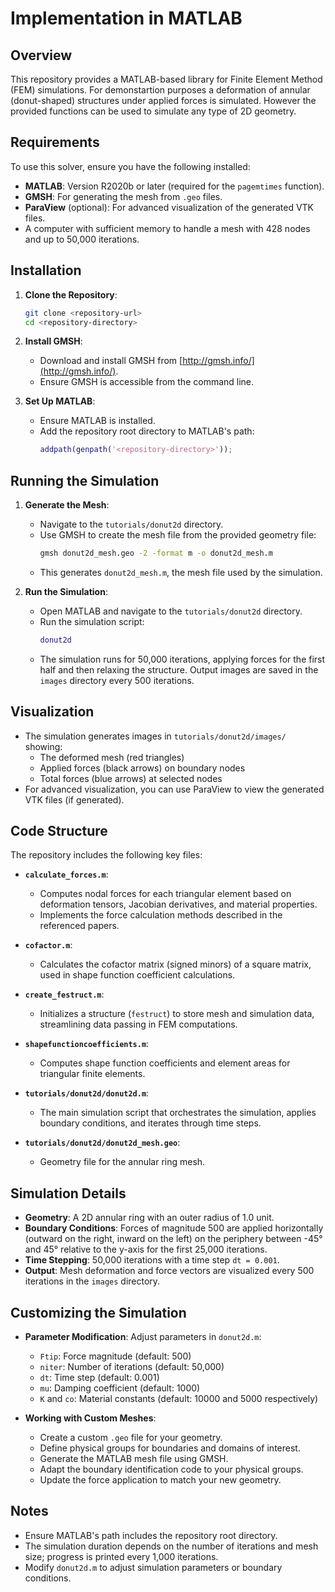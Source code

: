 # Implementation in MATLAB

## Overview

This repository provides a MATLAB-based library for Finite Element Method (FEM) simulations. For demonstartion purposes a
deformation of annular (donut-shaped) structures under applied forces is simulated. However the provided functions can be used
to simulate any type of 2D geometry.

## Requirements

To use this solver, ensure you have the following installed:

- **MATLAB**: Version R2020b or later (required for the `pagemtimes` function).
- **GMSH**: For generating the mesh from `.geo` files.
- **ParaView** (optional): For advanced visualization of the generated VTK files.
- A computer with sufficient memory to handle a mesh with 428 nodes and up to 50,000 iterations.

## Installation

1. **Clone the Repository**:
   ```bash
   git clone <repository-url>
   cd <repository-directory>
   ```

2. **Install GMSH**:
   - Download and install GMSH from [http://gmsh.info/](http://gmsh.info/).
   - Ensure GMSH is accessible from the command line.

3. **Set Up MATLAB**:
   - Ensure MATLAB is installed.
   - Add the repository root directory to MATLAB's path:
     ```matlab
     addpath(genpath('<repository-directory>'));
     ```

## Running the Simulation

1. **Generate the Mesh**:
   - Navigate to the `tutorials/donut2d` directory.
   - Use GMSH to create the mesh file from the provided geometry file:
     ```bash
     gmsh donut2d_mesh.geo -2 -format m -o donut2d_mesh.m
     ```
   - This generates `donut2d_mesh.m`, the mesh file used by the simulation.

2. **Run the Simulation**:
   - Open MATLAB and navigate to the `tutorials/donut2d` directory.
   - Run the simulation script:
     ```matlab
     donut2d
     ```
   - The simulation runs for 50,000 iterations, applying forces for the first half and then relaxing the structure. Output images are saved in the `images` directory every 500 iterations.

## Visualization

- The simulation generates images in `tutorials/donut2d/images/` showing:
  - The deformed mesh (red triangles)
  - Applied forces (black arrows) on boundary nodes
  - Total forces (blue arrows) at selected nodes
- For advanced visualization, you can use ParaView to view the generated VTK files (if generated).

## Code Structure

The repository includes the following key files:

- **`calculate_forces.m`**:
  - Computes nodal forces for each triangular element based on deformation tensors, Jacobian derivatives, and material properties.
  - Implements the force calculation methods described in the referenced papers.

- **`cofactor.m`**:
  - Calculates the cofactor matrix (signed minors) of a square matrix, used in shape function coefficient calculations.

- **`create_festruct.m`**:
  - Initializes a structure (`festruct`) to store mesh and simulation data, streamlining data passing in FEM computations.

- **`shapefunctioncoefficients.m`**:
  - Computes shape function coefficients and element areas for triangular finite elements.

- **`tutorials/donut2d/donut2d.m`**:
  - The main simulation script that orchestrates the simulation, applies boundary conditions, and iterates through time steps.

- **`tutorials/donut2d/donut2d_mesh.geo`**:
  - Geometry file for the annular ring mesh.

## Simulation Details

- **Geometry**: A 2D annular ring with an outer radius of 1.0 unit.
- **Boundary Conditions**: Forces of magnitude 500 are applied horizontally (outward on the right, inward on the left) on the periphery between -45° and 45° relative to the y-axis for the first 25,000 iterations.
- **Time Stepping**: 50,000 iterations with a time step `dt = 0.001`.
- **Output**: Mesh deformation and force vectors are visualized every 500 iterations in the `images` directory.

## Customizing the Simulation

- **Parameter Modification**: Adjust parameters in `donut2d.m`:
  - `Ftip`: Force magnitude (default: 500)
  - `niter`: Number of iterations (default: 50,000)
  - `dt`: Time step (default: 0.001)
  - `mu`: Damping coefficient (default: 1000)
  - `K` and `co`: Material constants (default: 10000 and 5000 respectively)

- **Working with Custom Meshes**:
  - Create a custom `.geo` file for your geometry.
  - Define physical groups for boundaries and domains of interest.
  - Generate the MATLAB mesh file using GMSH.
  - Adapt the boundary identification code to your physical groups.
  - Update the force application to match your new geometry.

## Notes

- Ensure MATLAB's path includes the repository root directory.
- The simulation duration depends on the number of iterations and mesh size; progress is printed every 1,000 iterations.
- Modify `donut2d.m` to adjust simulation parameters or boundary conditions.
